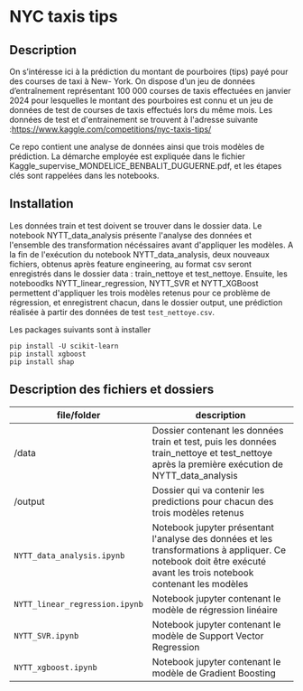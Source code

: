 # NYC taxis tips

## Description

On s’intéresse ici à la prédiction du montant de pourboires (tips) payé pour des courses de taxi à New-
York. On dispose d’un jeu de données d’entraînement représentant 100 000 courses de taxis effectuées en
janvier 2024 pour lesquelles le montant des pourboires est connu et un jeu de données de test de courses de taxis effectués lors du même mois. Les données de test et d'entrainement se trouvent à l'adresse suivante :https://www.kaggle.com/competitions/nyc-taxis-tips/

Ce repo contient une analyse de données ainsi que trois modèles de prédiction. La démarche employée est expliquée dans le fichier Kaggle_supervise_MONDELICE_BENBALIT_DUGUERNE.pdf, et les étapes clés sont rappelées dans les notebooks.


## Installation

Les données train et test doivent se trouver dans le dossier data. Le notebook NYTT_data_analysis présente l'analyse des données et l'ensemble des transformation nécéssaires avant d'appliquer les modèles. A la fin de l'exécution du notebook NYTT_data_analysis, deux nouveaux fichiers, obtenus après feature engineering, au format csv seront enregistrés dans le dossier data : train_nettoye et test_nettoye. 
Ensuite, les noteboodks NYTT_linear_regression, NYTT_SVR et NYTT_XGBoost permettent d'appliquer les trois modèles retenus pour ce problème de régression, et enregistrent chacun, dans le dossier output, une prédiction réalisée à partir des données de test `test_nettoye.csv`.

 

Les packages suivants sont à installer
```{C}
pip install -U scikit-learn
pip install xgboost
pip install shap
```

## Description des fichiers et dossiers

| file/folder | description |
|-----------|-----------|
| /data  | Dossier contenant les données train et test, puis les données train_nettoye et test_nettoye après la première exécution de NYTT_data_analysis |
| /output | Dossier qui va contenir les predictions pour chacun des trois modèles retenus|
| `NYTT_data_analysis.ipynb` | Notebook jupyter présentant l'analyse des données et les transformations à appliquer. Ce notebook doit être exécuté avant les trois notebook contenant les modèles |
| `NYTT_linear_regression.ipynb` | Notebook jupyter contenant le modèle de régression linéaire |
| `NYTT_SVR.ipynb` | Notebook jupyter contenant le modèle de Support Vector Regression |
| `NYTT_xgboost.ipynb` | Notebook jupyter contenant le modèle de Gradient Boosting |


